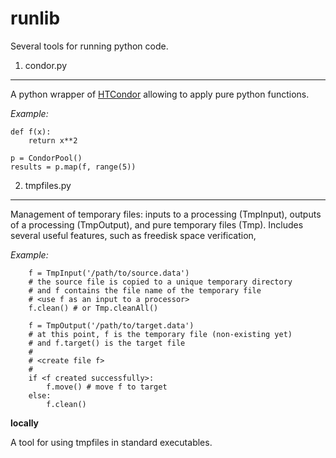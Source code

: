 runlib
======

Several tools for running python code.


1. condor.py
------------

A python wrapper of [HTCondor](http://research.cs.wisc.edu/htcondor/) allowing to apply pure python functions.

_Example:_

    def f(x):
        return x**2

    p = CondorPool()
    results = p.map(f, range(5))


2. tmpfiles.py
--------------

Management of temporary files: inputs to a processing (TmpInput), outputs of a processing (TmpOutput), and pure temporary files (Tmp).
Includes several useful features, such as freedisk space verification, 

_Example:_

        f = TmpInput('/path/to/source.data')
        # the source file is copied to a unique temporary directory
        # and f contains the file name of the temporary file
        # <use f as an input to a processor>
        f.clean() # or Tmp.cleanAll()

        f = TmpOutput('/path/to/target.data')
        # at this point, f is the temporary file (non-existing yet)
        # and f.target() is the target file
        #
        # <create file f>
        #
        if <f created successfully>:
            f.move() # move f to target
        else:
            f.clean()

**locally**

A tool for using tmpfiles in standard executables.


